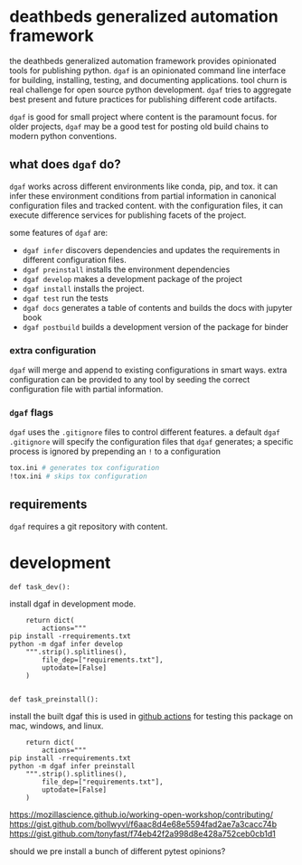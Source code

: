 # deathbeds generalized automation framework

the deathbeds generalized automation framework provides opinionated tools for publishing python. `dgaf` is an opinionated command line interface for building, installing, testing, and documenting applications. tool churn is real challenge for open source python development. `dgaf` tries to aggregate best present and future practices for publishing different code artifacts.

`dgaf` is good for small project where content is the paramount focus. for older projects, `dgaf` may be a good test for posting old build chains to modern python conventions.

## what does `dgaf` do?

`dgaf` works across different environments like conda, pip, and tox. it can infer these environment conditions from partial information in canonical configuration files and tracked content. with the configuration files, it can execute difference services for publishing facets of the project.

some features of `dgaf` are:

* `dgaf infer` discovers dependencies and updates the requirements in different configuration files.
* `dgaf preinstall` installs the environment dependencies
* `dgaf develop` makes a development package of the project
* `dgaf install` installs the project.
* `dgaf test` run the tests
* `dgaf docs` generates a table of contents and builds the docs with jupyter book
* `dgaf postbuild` builds a development version of the package for binder

### extra configuration

`dgaf` will merge and append to existing configurations in smart ways. extra configuration can be provided to any tool by seeding the correct configuration file with partial information.

### `dgaf` flags

`dgaf` uses the `.gitignore` files to control different features. a default `dgaf` `.gitignore` will specify the configuration files that `dgaf` generates; a specific process is ignored by prepending an `!` to a configuration

```bash
tox.ini # generates tox configuration
!tox.ini # skips tox configuration
```

## requirements

`dgaf` requires a git repository with content.
# development

    def task_dev():

install dgaf in development mode.

        return dict(
            actions="""
    pip install -rrequirements.txt
    python -m dgaf infer develop
        """.strip().splitlines(), 
            file_dep=["requirements.txt"],
            uptodate=[False]
        )


    def task_preinstall():

install the built dgaf this is used in [github actions] for testing this package on mac, windows, and linux.

        return dict(
            actions="""
    pip install -rrequirements.txt
    python -m dgaf infer preinstall
        """.strip().splitlines(), 
            file_dep=["requirements.txt"],
            uptodate=[False]
        )

https://mozillascience.github.io/working-open-workshop/contributing/
https://gist.github.com/bollwyvl/f6aac8d4e68e5594fad2ae7a3cacc74b
https://gist.github.com/tonyfast/f74eb42f2a998d8e428a752ceb0cb1d1

should we pre install a bunch of different pytest opinions?

[github actions]: #